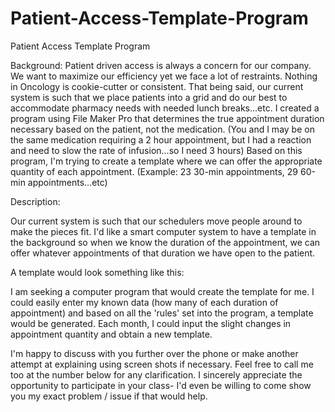 # Patient-Access-Template-Program
Patient Access Template Program


Background:
Patient driven access is always a concern for our company. We want to maximize our efficiency yet we face a lot of restraints. Nothing in Oncology is cookie-cutter or consistent. That being said, our current system is such that we place patients into a grid and do our best to accommodate pharmacy needs with needed lunch breaks...etc. I created a program using File Maker Pro that determines the true appointment duration necessary based on the patient, not the medication. (You and I may be on the same medication requiring a 2 hour appointment, but I had a reaction and need to slow the rate of infusion...so I need 3 hours) Based on this program, I'm trying to create a template where we can offer the appropriate quantity of each appointment. (Example: 23 30-min appointments, 29 60-min appointments...etc)

Description:

Our current system is such that our schedulers move people around to make the pieces fit. I'd like a smart computer system to have a template in the background so when we know the duration of the appointment, we can offer whatever appointments of that duration we have open to the patient.

A template would look something like this:


I am seeking a computer program that would create the template for me. I could easily enter my known data (how many of each duration of appointment) and based on all the 'rules' set into the program, a template would be generated. Each month, I could input the slight changes in appointment quantity and obtain a new template.

I'm happy to discuss with you further over the phone or make another attempt at explaining using screen shots if necessary. Feel free to call me too at the number below for any clarification. I sincerely appreciate the opportunity to participate in your class- I'd even be willing to come show you my exact problem / issue if that would help.
